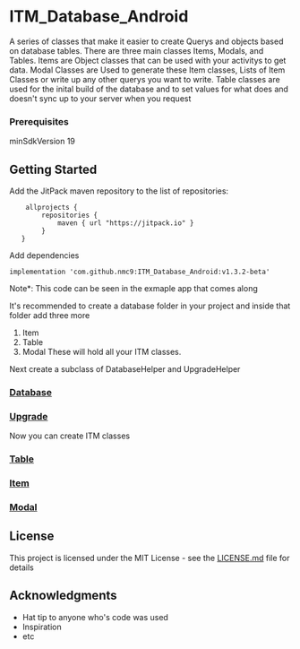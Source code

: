 # ITM_Database_Android
A series of classes that make it easier to create Querys and objects based on database tables. There are three main classes Items, Modals, and Tables. Items are Object classes that can be used with your activitys to get data. Modal Classes are Used to generate these Item classes, Lists of Item Classes or write up any other querys you want to write. Table classes are used for the inital build of the database and to set values for what does and doesn't sync up to your server when you request

### Prerequisites

minSdkVersion 19

## Getting Started
Add the JitPack maven repository to the list of repositories:
```
    allprojects {
        repositories {
            maven { url "https://jitpack.io" }
        }
   }
```

Add dependencies

```
implementation 'com.github.nmc9:ITM_Database_Android:v1.3.2-beta'
```


Note*: This code can be seen in the exmaple app that comes along

It's recommended to create a database folder in your project and inside that folder add three more
1. Item
2. Table
3. Modal
These will hold all your ITM classes.

Next create a subclass of DatabaseHelper and UpgradeHelper
### [Database](https://github.com/nmc9/ITM_Database_Android/wiki/DatabaseHelper)
### [Upgrade](https://github.com/nmc9/ITM_Database_Android/wiki/UpgradeHelper)

Now you can create ITM classes
### [Table](https://github.com/nmc9/ITM_Database_Android/wiki/Table)
### [Item](https://github.com/nmc9/ITM_Database_Android/wiki/Item)
### [Modal](https://github.com/nmc9/ITM_Database_Android/wiki/Modal)

## License

This project is licensed under the MIT License - see the [LICENSE.md](LICENSE.md) file for details

## Acknowledgments

* Hat tip to anyone who's code was used
* Inspiration
* etc

